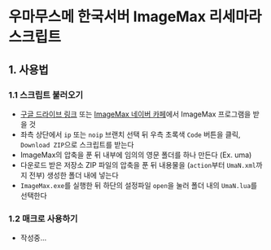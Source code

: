 # 우마무스메 한국서버 ImageMax 리세마라 스크립트

## 1. 사용법

### 1.1 스크립트 불러오기

- [구글 드라이브 링크](https://drive.google.com/file/d/1EMAiMCL-8mdcvsU3rP7KjeTTumJyLfe3/view?usp=sharing) 또는 [ImageMax 네이버 카페](https://cafe.naver.com/imagemax)에서 ImageMax 프로그램을 받을 것
- 좌측 상단에서 `ip` 또는 `noip` 브랜치 선택 뒤 우측 초록색 `Code` 버튼을 클릭, `Download ZIP`으로 스크립트를 받는다
- ImageMax의 압축을 푼 뒤 내부에 임의의 영문 폴더를 하나 만든다 (Ex. uma)
- 다운로드 받은 저장소 ZIP 파일의 압축을 푼 뒤 내용물을 (`action`부터 `UmaN.xml`까지 전부) 생성한 폴더 내에 넣는다
- `ImageMax.exe`를 실행한 뒤 하단의 설정파일 `open`을 눌러 폴더 내의 `UmaN.lua`를 선택한다

### 1.2 매크로 사용하기

- 작성중...